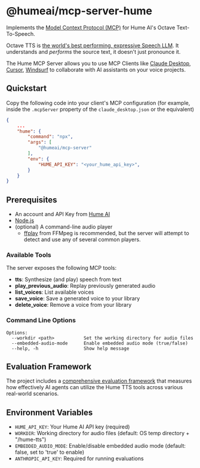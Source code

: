 # @humeai/mcp-server-hume

Implements the [Model Context Protocol (MCP)](https://modelcontextprotocol.io) for Hume AI's Octave Text-To-Speech.

Octave TTS is [the world's best performing, expressive Speech LLM](https://www.hume.ai/blog/octave-the-first-text-to-speech-model-that-understands-what-its-saying). It understands and *performs* the source text, it doesn't just pronounce it.

The Hume MCP Server allows you to use MCP Clients like [Claude Desktop](https://claude.ai/desktop), [Cursor](https://cursor.sh/), [Windsurf](https://www.windsurf.io/) to collaborate with AI assistants on your voice projects.

## Quickstart

Copy the following code into your client's MCP configuration (for example, inside the `.mcpServer` property of the `claude_desktop.json` or the equivalent)

```json
{
    ...
    "hume": {
        "command": "npx",
        "args": [
            "@humeai/mcp-server"
        ],
        "env": {
            "HUME_API_KEY": "<your_hume_api_key>",
        }
    }
}
```

## Prerequisites
- An account and API Key from [Hume AI](https://platform.hume.ai/)
- [Node.js](https://nodejs.org/)
- (optional) A command-line audio player
  * [ffplay](https://ffmpeg.org/ffplay.html) from FFMpeg is recommended, but the server will attempt to detect and use any of several common players.

### Available Tools

The server exposes the following MCP tools:

- **tts**: Synthesize (and play) speech from text
- **play_previous_audio**: Replay previously generated audio
- **list_voices**: List available voices
- **save_voice**: Save a generated voice to your library
- **delete_voice**: Remove a voice from your library

### Command Line Options

```
Options:
  --workdir <path>           Set the working directory for audio files
  --embedded-audio-mode      Enable embedded audio mode (true/false)
  --help, -h                 Show help message
```

## Evaluation Framework

The project includes a [comprehensive evaluation framework](src/evals/README.md) that measures how effectively AI agents can utilize the Hume TTS tools across various real-world scenarios.

## Environment Variables

- `HUME_API_KEY`: Your Hume AI API key (required)
- `WORKDIR`: Working directory for audio files (default: OS temp directory + "/hume-tts")
- `EMBEDDED_AUDIO_MODE`: Enable/disable embedded audio mode (default: false, set to 'true' to enable)
- `ANTHROPIC_API_KEY`: Required for running evaluations
